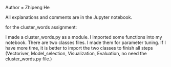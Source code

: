 Author = Zhipeng He

All explanations and comments are in the Jupyter notebook. 

for the cluster_words assignment:

I made a cluster_words.py as a module. I imported some functions into my notebook.
There are two classes files. I made them for parameter tuning. If I have more time, it is better to import the two classes to finish all steps (Vectoriver, Model_selection, Visualization, Evaluation, no need the cluster_words.py file.)




